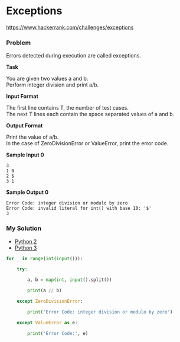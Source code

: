 # Exceptions

https://www.hackerrank.com/challenges/exceptions

### Problem

Errors detected during execution are called exceptions.

**Task**

You are given two values a and b.   
Perform integer division and print a/b.

**Input Format**

The first line contains T, the number of test cases.   
The next T lines each contain the space separated values of a and b.

**Output Format**

Print the value of a/b.   
In the case of ZeroDivisionError or ValueError, print the error code.

**Sample Input 0**

```
3
1 0
2 $
3 1
```

**Sample Output 0**

```
Error Code: integer division or modulo by zero
Error Code: invalid literal for int() with base 10: '$'
3
```

### My Solution

- [Python 2](python2.py)
- [Python 3](python3.py)
```python
for _ in range(int(input())):

    try:

        a, b = map(int, input().split())

        print(a // b)

    except ZeroDivisionError:

        print('Error Code: integer division or modulo by zero')

    except ValueError as e:

        print('Error Code:', e)
````